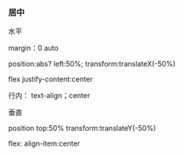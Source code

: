 ### 居中

水平

margin：0 auto

position:abs?  left:50%; transform:translateX(-50%)

flex justify-content:center

行内： text-align；center

垂直

position top:50% transform:translateY(-50%)

flex: align-item:center

